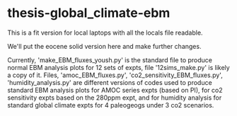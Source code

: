 # thesis-global_climate-ebm
This is a fit version for local laptops with all the locals file readable.

We'll put the eocene solid version here and make further changes.

Currently, 'make_EBM_fluxes_yoush.py' is the standard file to produce normal EBM analysis plots for 12 sets of expts, file '12sims_make.py' is likely a copy of it.
Files, 'amoc_EBM_fluxes.py', 'co2_sensitivity_EBM_fluxes.py', 'humidity_analysis.py' are different versions of codes used to produce standard EBM analysis plots for AMOC series expts (based on PI), for co2 sensitivity expts based on the 280ppm expt, and for humidity analysis for standard global climate expts for 4 paleogeogs under 3 co2 scenarios.
